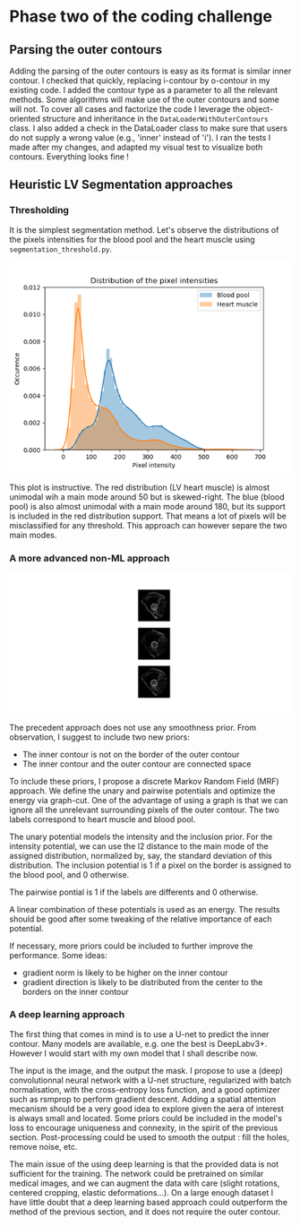 # Phase two of the coding challenge

## Parsing the outer contours

Adding the parsing of the outer contours is easy as its format is similar inner contour. I checked that quickly, replacing i-contour by o-contour in my existing code. I added the contour type as a parameter to all the relevant methods.
Some algorithms will make use of the outer contours and some will not. To cover all cases and factorize the code I leverage the object-oriented structure and inheritance in the `DataLoaderWithOuterContours` class. I also added a check in the DataLoader class to make sure that users do not supply a wrong value (e.g., 'inner' instead of 'i'). 
I ran the tests I made after my changes, and adapted my visual test to visualize both contours. Everything looks fine !

## Heuristic LV Segmentation approaches

### Thresholding

It is the simplest segmentation method. Let's observe the distributions of the pixels intensities for the blood pool and the heart muscle using `segmentation_threshold.py`. 

![Distribution of the pixels intensities](/figures/pixels_distributions.png)

This plot is instructive. The red distribution (LV heart muscle) is almost unimodal wih a main mode around 50 but is skewed-right. The blue (blood pool) is also almost unimodal with a main mode around 180, but its support is included in the red distribution support. That means a lot of pixels will be misclassified for any threshold. This approach can however separe the two main modes.

### A more advanced non-ML approach

![Plot of the LV Heart muscle](/figures/lv_heart_muscle.png)

The precedent approach does not use any smoothness prior. From observation, I suggest to include two new priors:
- The inner contour is not on the border of the outer contour
- The inner contour and the outer contour are connected space

To include these priors, I propose a discrete Markov Random Field (MRF) approach. We define the unary and pairwise potentials and optimize the energy via graph-cut. One of the advantage of using a graph is that we can ignore all the unrelevant surrounding pixels of the outer contour.
The two labels correspond to heart muscle and blood pool.

The unary potential models the intensity and the inclusion prior. For the intensity potential, we can use the l2 distance to the main mode of the assigned distribution, normalized by, say, the standard deviation of this distribution. The inclusion potential is 1 if a pixel on the border is assigned to the blood pool, and 0 otherwise.

The pairwise pontial is 1 if the labels are differents and 0 otherwise.

A linear combination of these potentials is used as an energy. The results should be good after some tweaking of the relative importance of each potential.

If necessary, more priors could be included to further improve the performance. Some ideas:
- gradient norm is likely to be higher on the inner contour
- gradient direction is likely to be distributed from the center to the borders on the inner contour

### A deep learning approach

The first thing that comes in mind is to use a U-net to predict the inner contour. Many models are available, e.g. one the best is DeepLabv3+. However I would start with my own model that I shall describe now.

The input is the image, and the output the mask. I propose to use a (deep) convolutionnal neural network with a U-net structure, regularized with batch normalisation, with the cross-entropy loss function, and a good optimizer such as rsmprop to perform gradient descent.
Adding a spatial attention mecanism should be a very good idea to explore given the aera of interest is always small and located.
Some priors could be included in the model's loss to encourage uniqueness and connexity, in the spirit of the previous section. 
Post-processing could be used to smooth the output : fill the holes, remove noise, etc. 

The main issue of the using deep learning is that the provided data is not sufficient for the training. The network could be pretrained on similar medical images, and we can augment the data with care (slight rotations, centered cropping, elastic deformations...). On a large enough dataset I have little doubt that a deep learning based approach could outperform the method of the previous section, and it does not require the outer contour. 






